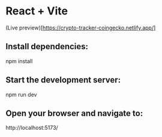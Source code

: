 # React + Vite

(Live preview)[https://crypto-tracker-coingecko.netlify.app/]

## Install dependencies:
npm install

## Start the development server:
npm run dev

## Open your browser and navigate to:
http://localhost:5173/


